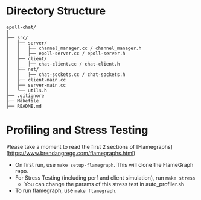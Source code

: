 # **Directory Structure**
```
epoll-chat/
│
├── src/
│   ├── server/
│   │   ├── channel_manager.cc / channel_manager.h
│   │   ├── epoll-server.cc / epoll-server.h
│   ├── client/
│   │   ├── chat-client.cc / chat-client.h
│   ├── net/
│   │   ├── chat-sockets.cc / chat-sockets.h
│   ├── client-main.cc
│   ├── server-main.cc
│   └── utils.h
├── .gitignore
├── Makefile
├── README.md

```

# Profiling and Stress Testing
Please take a moment to read the first 2 sections of [Flamegraphs] (https://www.brendangregg.com/flamegraphs.html)
 - On first run, use `make setup-flamegraph`. This will clone the FlameGraph repo.
 - For Stress Testing (including perf and client simulation), run `make stress`
    - You can change the params of this stress test in auto_profiler.sh
 - To run flamegraph, use `make flamegraph`.
